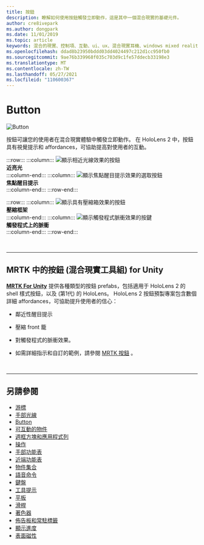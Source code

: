 ```yaml
---
title: 按鈕
description: 瞭解如何使用按鈕觸發立即動作，這是其中一個混合現實的基礎元件。
author: cre8ivepark
ms.author: dongpark
ms.date: 11/01/2019
ms.topic: article
keywords: 混合的現實、控制項、互動、ui、ux、混合現實耳機、windows mixed reality 耳機、虛擬實境耳機、HoloLens、MRTK、混合現實工具組、按鈕
ms.openlocfilehash: ddad8b23950bddd03dd4024497c212d1cc950fb0
ms.sourcegitcommit: 9ae76b339968f035c703d9c1fe57ddecb33198e3
ms.translationtype: MT
ms.contentlocale: zh-TW
ms.lasthandoff: 05/27/2021
ms.locfileid: "110600367"
---
```

# <a name="button"></a>Button

![Button](images/UX_Hero_Button.jpg)

按鈕可讓您的使用者在混合現實體驗中觸發立即動作。 在 HoloLens 2 中，按鈕具有視覺提示和 affordances，可協助提高對使用者的互動。 

:::row:::
    :::column:::
       ![顯示相近光線效果的按鈕](images/UX_Button_Affordance_ProximityLight.jpg)<br>
       **近亮光**<br>
    :::column-end:::
    :::column:::
       ![顯示焦點醒目提示效果的選取按鈕](images/UX_Button_Affordance_FocusHighlight.jpg)<br>
        **焦點醒目提示**<br>
    :::column-end:::
:::row-end:::

:::row:::
    :::column:::
       ![顯示具有壓縮箱效果的按鈕](images/UX_Button_Affordance_Compression.jpg)<br>
       **壓縮框架**<br>
    :::column-end:::
    :::column:::
       ![顯示觸發程式脈衝效果的按鍵](images/UX_Button_Affordance_Pulse.jpg)<br>
        **觸發程式上的脈衝**<br>
    :::column-end:::
:::row-end:::

<br>

---

## <a name="button-in-mrtkmixed-reality-toolkit-for-unity"></a>MRTK 中的按鈕 (混合現實工具組) for Unity
**[MRTK For Unity](https://github.com/Microsoft/MixedRealityToolkit-Unity)** 提供各種類型的按鈕 prefabs，包括適用于 HoloLens 2 的 shell 樣式按鈕，以及 (第1代) 的 HoloLens。 HoloLens 2 按鈕預製專案包含數個詳細 affordances，可協助提升使用者的信心：

* 鄰近性醒目提示
* 壓縮 front 籠
* 對觸發程式的脈衝效果。

* 如需詳細指示和自訂的範例，請參閱 [MRTK 按鈕](/windows/mixed-reality/mrtk-unity/features/ux-building-blocks/button) 。

<br>

---

## <a name="see-also"></a>另請參閱

* [游標](cursors.md)
* [手部光線](point-and-commit.md)
* [Button](button.md)
* [可互動的物件](interactable-object.md)
* [週框方塊和應用程式列](app-bar-and-bounding-box.md)
* [操作](direct-manipulation.md)
* [手部功能表](hand-menu.md)
* [近端功能表](near-menu.md)
* [物件集合](object-collection.md)
* [語音命令](voice-input.md)
* [鍵盤](keyboard.md)
* [工具提示](tooltip.md)
* [平板](slate.md)
* [滑桿](slider.md)
* [著色器](shader.md)
* [佈告板和常駐標籤](billboarding-and-tag-along.md)
* [顯示進度](progress.md)
* [表面磁性](surface-magnetism.md)